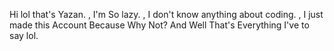 Hi lol that's Yazan. ,
I'm So lazy. ,
I don't know anything about coding. ,
I just made this Account Because Why Not? 
And Well That's Everything I've to say lol.
<!---
NotYazann/NotYazann is a ✨ special ✨ repository because its `README.md` (this file) appears on your GitHub profile.
You can click the Preview link to take a look at your changes.
--->
